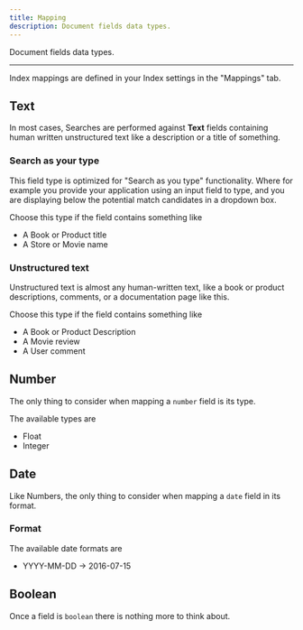 ```yaml
---
title: Mapping
description: Document fields data types.
---
```


Document fields data types.

---

Index mappings are defined in your Index settings in the "Mappings" tab.

 

## Text

In most cases, Searches are performed against **Text** fields containing
human written unstructured text like a description or a title of something.

### Search as your type

This field type is optimized for "Search as you type" functionality. Where for example
you provide your application using an input field to type, and you are displaying below the potential match candidates in a dropdown box.

Choose this type if the field contains something like

- A Book or Product title
- A Store or Movie name

### Unstructured text

Unstructured text is almost any human-written text, like a book or product descriptions, comments, or a documentation page like this.

Choose this type if the field contains something like

- A Book or Product Description
- A Movie review
- A User comment

## Number

The only thing to consider when
mapping a `number` field is its type.

The available types are

- Float
- Integer

## Date

Like Numbers, the only thing to consider when
mapping a `date` field in its format.

### Format

The available date formats are

- YYYY-MM-DD -> 2016-07-15

## Boolean

Once a field is `boolean` there is nothing more to think about.
